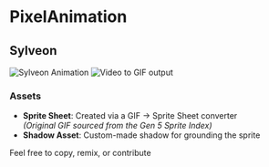 # PixelAnimation

## Sylveon
![Sylveon Animation]()
![Video to GIF output](https://github.com/user-attachments/assets/c0f1eef2-bf3b-4fee-9b9d-24905dd806f0)

### Assets
- **Sprite Sheet**: Created via a GIF → Sprite Sheet converter  
  *(Original GIF sourced from the Gen 5 Sprite Index)*  
- **Shadow Asset**: Custom-made shadow for grounding the sprite  

Feel free to copy, remix, or contribute
